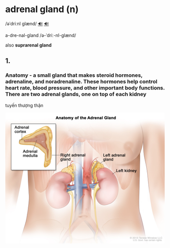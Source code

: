 # adrenal gland (n)

/əˈdriːnl ɡlænd/ [🔊](https://www.oxfordlearnersdictionaries.com/media/english/uk_pron/a/adr/adren/adrenal_gland_1_gb_1.mp3) [🔊](https://www.oxfordlearnersdictionaries.com/media/english/us_pron/a/adr/adren/adrenal_gland_1_us_1.mp3)

a-dre-nal-gland /ə-ˈdriː-nl-ɡlænd/

also **suprarenal gland**

## 1.

### Anatomy - a small gland that makes steroid hormones, adrenaline, and noradrenaline. These hormones help control heart rate, blood pressure, and other important body functions. There are two adrenal glands, one on top of each kidney

tuyến thượng thận

![](adrenal-gland-01.png)